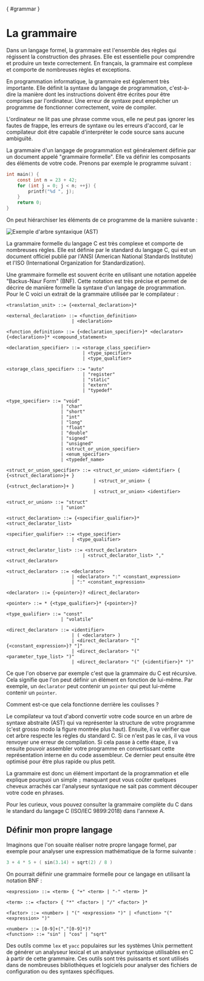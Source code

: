 [](){ #grammar }

# La grammaire

Dans un langage formel, la grammaire est l'ensemble des règles qui régissent la construction des phrases. Elle est essentielle pour comprendre et produire un texte correctement. En français, la grammaire est complexe et comporte de nombreuses règles et exceptions.

En programmation informatique, la grammaire est également très importante. Elle définit la syntaxe du langage de programmation, c'est-à-dire la manière dont les instructions doivent être écrites pour être comprises par l'ordinateur. Une erreur de syntaxe peut empêcher un programme de fonctionner correctement, voire de compiler.

L'ordinateur ne lit pas une phrase comme vous, elle ne peut pas ignorer les fautes de frappe, les erreurs de syntaxe ou les erreurs d'accord, car le compilateur doit être capable d'interpréter le code source sans aucune ambiguïté.

La grammaire d'un langage de programmation est généralement définie par un document appelé "grammaire formelle". Elle va définir les composants des éléments de votre code. Prenons par exemple le programme suivant :

```c
int main() {
    const int n = 23 + 42;
    for (int j = 0; j < n; ++j) {
        printf("%d ", j);
    }
    return 0;
}
```

On peut hiérarchiser les éléments de ce programme de la manière suivante :

![Exemple d'arbre syntaxique (AST)](/assets/images/parsing.drawio)

La grammaire formelle du langage C est très complexe et comporte de nombreuses règles. Elle est définie par le standard du langage C, qui est un document officiel publié par l'ANSI (American National Standards Institute) et l'ISO (International Organization for Standardization).

Une grammaire formelle est souvent écrite en utilisant une notation appelée "Backus-Naur Form" (BNF). Cette notation est très précise et permet de décrire de manière formelle la syntaxe d'un langage de programmation. Pour le C voici un extrait de la grammaire utilisée par le compilateur :

```text
<translation_unit> ::= {<external_declaration>}*

<external_declaration> ::= <function_definition>
                        | <declaration>

<function_definition> ::= {<declaration_specifier>}* <declarator> {<declaration>}* <compound_statement>

<declaration_specifier> ::= <storage_class_specifier>
                            | <type_specifier>
                            | <type_qualifier>

<storage_class_specifier> ::= "auto"
                            | "register"
                            | "static"
                            | "extern"
                            | "typedef"

<type_specifier> ::= "void"
                    | "char"
                    | "short"
                    | "int"
                    | "long"
                    | "float"
                    | "double"
                    | "signed"
                    | "unsigned"
                    | <struct_or_union_specifier>
                    | <enum_specifier>
                    | <typedef_name>

<struct_or_union_specifier> ::= <struct_or_union> <identifier> { {<struct_declaration>}+ }
                                | <struct_or_union> { {<struct_declaration>}+ }
                                | <struct_or_union> <identifier>

<struct_or_union> ::= "struct"
                    | "union"

<struct_declaration> ::= {<specifier_qualifier>}* <struct_declarator_list>

<specifier_qualifier> ::= <type_specifier>
                        | <type_qualifier>

<struct_declarator_list> ::= <struct_declarator>
                            | <struct_declarator_list> "," <struct_declarator>

<struct_declarator> ::= <declarator>
                        | <declarator> ":" <constant_expression>
                        | ":" <constant_expression>

<declarator> ::= {<pointer>}? <direct_declarator>

<pointer> ::= * {<type_qualifier>}* {<pointer>}?

<type_qualifier> ::= "const"
                    | "volatile"

<direct_declarator> ::= <identifier>
                        | ( <declarator> )
                        | <direct_declarator> "[" {<constant_expression>}? "]"
                        | <direct_declarator> "(" <parameter_type_list> ")"
                        | <direct_declarator> "(" {<identifier>}* ")"
```

Ce que l'on observe par exemple c'est que la grammaire du C est récursive. Cela signifie que l'on peut définir un élément en fonction de lui-même. Par exemple, un `declarator` peut contenir un `pointer` qui peut lui-même contenir un `pointer`.

Comment est-ce que cela fonctionne derrière les coulisses ?

Le compilateur va tout d'abord convertir votre code source en un arbre de syntaxe abstraite (AST) qui va représenter la structure de votre programme (c'est grosso modo la figure montrée plus haut). Ensuite, il va vérifier que cet arbre respecte les règles du standard C. Si ce n'est pas le cas, il va vous renvoyer une erreur de compilation. Si cela passe à cette étape, il va ensuite pouvoir assembler votre programme en convertissant cette représentation interne en du code assembleur. Ce dernier peut ensuite être optimisé pour être plus rapide ou plus petit.

La grammaire est donc un élément important de la programmation et elle explique pourquoi un simple `;` manquant peut vous coûter quelques cheveux arrachés car l'analyseur syntaxique ne sait pas comment découper votre code en phrases.

Pour les curieux, vous pouvez consulter la grammaire complète du C dans le standard du langage C (ISO/IEC 9899:2018) dans l'annexe A.

## Définir mon propre langage

Imaginons que l'on souaite réaliser notre propre langage formel, par exemple pour analyser une expression mathématique de la forme suivante :

```c
3 + 4 * 5 + ( sin(3.14) + sqrt(2) / 8 )
```

On pourrait définir une grammaire formelle pour ce langage en utilisant la notation BNF :

```text
<expression> ::= <term> { "+" <term> | "-" <term> }*

<term> ::= <factor> { "*" <factor> | "/" <factor> }*

<factor> ::= <number> | "(" <expression> ")" | <function> "(" <expression> ")"

<number> ::= [0-9]+("."[0-9]*)?
<function> ::= "sin" | "cos" | "sqrt"
```

Des outils comme `lex` et `yacc` populaires sur les systèmes Unix permettent de générer un analyseur lexical et un analyseur syntaxique utilisables en C à partir de cette grammaire. Ces outils sont très puissants et sont utilisés dans de nombreuses bibliothèques et logiciels pour analyser des fichiers de configuration ou des syntaxes spécifiques.